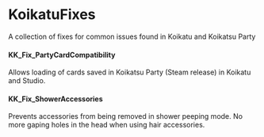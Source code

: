 # KoikatuFixes
A collection of fixes for common issues found in Koikatu and Koikatsu Party


#### KK_Fix_PartyCardCompatibility
Allows loading of cards saved in Koikatsu Party (Steam release) in Koikatu and Studio.

#### KK_Fix_ShowerAccessories
Prevents accessories from being removed in shower peeping mode. No more gaping holes in the head when using hair accessories.
